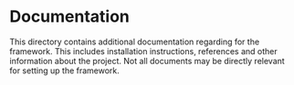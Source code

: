 # Documentation

This directory contains additional documentation regarding for the framework.
This includes installation instructions, references and other information
about the project. Not all documents may be directly relevant for setting up
the framework.
